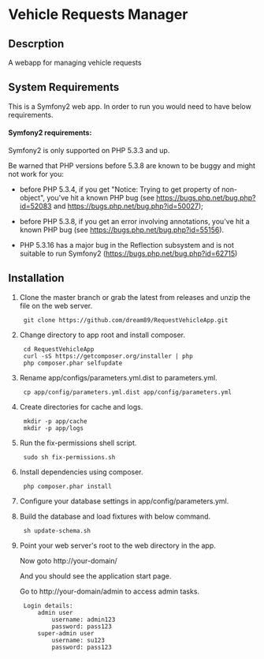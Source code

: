 Vehicle Requests Manager
===================


## Descrption
A webapp for managing vehicle requests


## System Requirements
This is a Symfony2 web app. In order to run you would need to have below requirements.

#### Symfony2 requirements:

Symfony2 is only supported on PHP 5.3.3 and up.

Be warned that PHP versions before 5.3.8 are known to be buggy and might not
work for you:

 * before PHP 5.3.4, if you get "Notice: Trying to get property of
   non-object", you've hit a known PHP bug (see
   https://bugs.php.net/bug.php?id=52083 and
   https://bugs.php.net/bug.php?id=50027);

 * before PHP 5.3.8, if you get an error involving annotations, you've hit a
   known PHP bug (see https://bugs.php.net/bug.php?id=55156).

 * PHP 5.3.16 has a major bug in the Reflection subsystem and is not suitable to
   run Symfony2 (https://bugs.php.net/bug.php?id=62715)


## Installation

1. Clone the master branch or grab the latest from releases and unzip the file on the web server. 

    	git clone https://github.com/dream89/RequestVehicleApp.git

2. Change directory to app root and install composer. 

    	cd RequestVehicleApp
    	curl -sS https://getcomposer.org/installer | php
    	php composer.phar selfupdate


3. Rename app/configs/parameters.yml.dist to parameters.yml.
 
		cp app/config/parameters.yml.dist app/config/parameters.yml

4. Create directories for cache and logs.

		mkdir -p app/cache
		mkdir -p app/logs

5. Run the fix-permissions shell script.

		sudo sh fix-permissions.sh
		
5. Install dependencies using composer.
 
		php composer.phar install

6. Configure your database settings in app/config/parameters.yml.

7. Build the database and load fixtures with below command.

		sh update-schema.sh

8. Point your web server's root to the web directory in the app.
   
   Now goto http://your-domain/

   And you should see the application start page.
   
   Go to http://your-domain/admin to access admin tasks.
   
		Login details:
		   	admin user 
		   		username: admin123
		   		password: pass123
		   	super-admin user
		   		username: su123
		   		password: pass123
